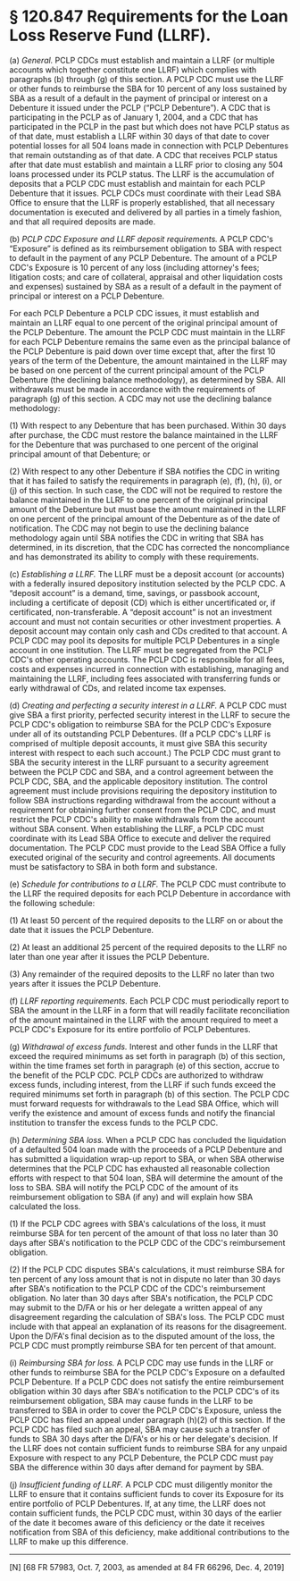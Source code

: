 # § 120.847   Requirements for the Loan Loss Reserve Fund (LLRF).

(a) *General.* PCLP CDCs must establish and maintain a LLRF (or multiple accounts which together constitute one LLRF) which complies with paragraphs (b) through (g) of this section. A PCLP CDC must use the LLRF or other funds to reimburse the SBA for 10 percent of any loss sustained by SBA as a result of a default in the payment of principal or interest on a Debenture it issued under the PCLP (“PCLP Debenture”). A CDC that is participating in the PCLP as of January 1, 2004, and a CDC that has participated in the PCLP in the past but which does not have PCLP status as of that date, must establish a LLRF within 30 days of that date to cover potential losses for all 504 loans made in connection with PCLP Debentures that remain outstanding as of that date. A CDC that receives PCLP status after that date must establish and maintain a LLRF prior to closing any 504 loans processed under its PCLP status. The LLRF is the accumulation of deposits that a PCLP CDC must establish and maintain for each PCLP Debenture that it issues. PCLP CDCs must coordinate with their Lead SBA Office to ensure that the LLRF is properly established, that all necessary documentation is executed and delivered by all parties in a timely fashion, and that all required deposits are made. 


(b) *PCLP CDC Exposure and LLRF deposit requirements.* A PCLP CDC's “Exposure” is defined as its reimbursement obligation to SBA with respect to default in the payment of any PCLP Debenture. The amount of a PCLP CDC's Exposure is 10 percent of any loss (including attorney's fees; litigation costs; and care of collateral, appraisal and other liquidation costs and expenses) sustained by SBA as a result of a default in the payment of principal or interest on a PCLP Debenture. 

For each PCLP Debenture a PCLP CDC issues, it must establish and maintain an LLRF equal to one percent of the original principal amount of the PCLP Debenture. The amount the PCLP CDC must maintain in the LLRF for each PCLP Debenture remains the same even as the principal balance of the PCLP Debenture is paid down over time except that, after the first 10 years of the term of the Debenture, the amount maintained in the LLRF may be based on one percent of the current principal amount of the PCLP Debenture (the declining balance methodology), as determined by SBA. All withdrawals must be made in accordance with the requirements of paragraph (g) of this section. A CDC may not use the declining balance methodology:


(1) With respect to any Debenture that has been purchased. Within 30 days after purchase, the CDC must restore the balance maintained in the LLRF for the Debenture that was purchased to one percent of the original principal amount of that Debenture; or


(2) With respect to any other Debenture if SBA notifies the CDC in writing that it has failed to satisfy the requirements in paragraph (e), (f), (h), (i), or (j) of this section. In such case, the CDC will not be required to restore the balance maintained in the LLRF to one percent of the original principal amount of the Debenture but must base the amount maintained in the LLRF on one percent of the principal amount of the Debenture as of the date of notification. The CDC may not begin to use the declining balance methodology again until SBA notifies the CDC in writing that SBA has determined, in its discretion, that the CDC has corrected the noncompliance and has demonstrated its ability to comply with these requirements.


(c) *Establishing a LLRF.* The LLRF must be a deposit account (or accounts) with a federally insured depository institution selected by the PCLP CDC. A “deposit account” is a demand, time, savings, or passbook account, including a certificate of deposit (CD) which is either uncertificated or, if certificated, non-transferable. A “deposit account” is not an investment account and must not contain securities or other investment properties. A deposit account may contain only cash and CDs credited to that account. A PCLP CDC may pool its deposits for multiple PCLP Debentures in a single account in one institution. The LLRF must be segregated from the PCLP CDC's other operating accounts. The PCLP CDC is responsible for all fees, costs and expenses incurred in connection with establishing, managing and maintaining the LLRF, including fees associated with transferring funds or early withdrawal of CDs, and related income tax expenses. 


(d) *Creating and perfecting a security interest in a LLRF.* A PCLP CDC must give SBA a first priority, perfected security interest in the LLRF to secure the PCLP CDC's obligation to reimburse SBA for the PCLP CDC's Exposure under all of its outstanding PCLP Debentures. (If a PCLP CDC's LLRF is comprised of multiple deposit accounts, it must give SBA this security interest with respect to each such account.) The PCLP CDC must grant to SBA the security interest in the LLRF pursuant to a security agreement between the PCLP CDC and SBA, and a control agreement between the PCLP CDC, SBA, and the applicable depository institution. The control agreement must include provisions requiring the depository institution to follow SBA instructions regarding withdrawal from the account without a requirement for obtaining further consent from the PCLP CDC, and must restrict the PCLP CDC's ability to make withdrawals from the account without SBA consent. When establishing the LLRF, a PCLP CDC must coordinate with its Lead SBA Office to execute and deliver the required documentation. The PCLP CDC must provide to the Lead SBA Office a fully executed original of the security and control agreements. All documents must be satisfactory to SBA in both form and substance. 


(e) *Schedule for contributions to a LLRF.* The PCLP CDC must contribute to the LLRF the required deposits for each PCLP Debenture in accordance with the following schedule: 


(1) At least 50 percent of the required deposits to the LLRF on or about the date that it issues the PCLP Debenture. 


(2) At least an additional 25 percent of the required deposits to the LLRF no later than one year after it issues the PCLP Debenture. 


(3) Any remainder of the required deposits to the LLRF no later than two years after it issues the PCLP Debenture. 


(f) *LLRF reporting requirements.* Each PCLP CDC must periodically report to SBA the amount in the LLRF in a form that will readily facilitate reconciliation of the amount maintained in the LLRF with the amount required to meet a PCLP CDC's Exposure for its entire portfolio of PCLP Debentures.


(g) *Withdrawal of excess funds.* Interest and other funds in the LLRF that exceed the required minimums as set forth in paragraph (b) of this section, within the time frames set forth in paragraph (e) of this section, accrue to the benefit of the PCLP CDC. PCLP CDCs are authorized to withdraw excess funds, including interest, from the LLRF if such funds exceed the required minimums set forth in paragraph (b) of this section. The PCLP CDC must forward requests for withdrawals to the Lead SBA Office, which will verify the existence and amount of excess funds and notify the financial institution to transfer the excess funds to the PCLP CDC. 


(h) *Determining SBA loss.* When a PCLP CDC has concluded the liquidation of a defaulted 504 loan made with the proceeds of a PCLP Debenture and has submitted a liquidation wrap-up report to SBA, or when SBA otherwise determines that the PCLP CDC has exhausted all reasonable collection efforts with respect to that 504 loan, SBA will determine the amount of the loss to SBA. SBA will notify the PCLP CDC of the amount of its reimbursement obligation to SBA (if any) and will explain how SBA calculated the loss. 


(1) If the PCLP CDC agrees with SBA's calculations of the loss, it must reimburse SBA for ten percent of the amount of that loss no later than 30 days after SBA's notification to the PCLP CDC of the CDC's reimbursement obligation. 


(2) If the PCLP CDC disputes SBA's calculations, it must reimburse SBA for ten percent of any loss amount that is not in dispute no later than 30 days after SBA's notification to the PCLP CDC of the CDC's reimbursement obligation. No later than 30 days after SBA's notification, the PCLP CDC may submit to the D/FA or his or her delegate a written appeal of any disagreement regarding the calculation of SBA's loss. The PCLP CDC must include with that appeal an explanation of its reasons for the disagreement. Upon the D/FA's final decision as to the disputed amount of the loss, the PCLP CDC must promptly reimburse SBA for ten percent of that amount. 


(i) *Reimbursing SBA for loss.* A PCLP CDC may use funds in the LLRF or other funds to reimburse SBA for the PCLP CDC's Exposure on a defaulted PCLP Debenture. If a PCLP CDC does not satisfy the entire reimbursement obligation within 30 days after SBA's notification to the PCLP CDC's of its reimbursement obligation, SBA may cause funds in the LLRF to be transferred to SBA in order to cover the PCLP CDC's Exposure, unless the PCLP CDC has filed an appeal under paragraph (h)(2) of this section. If the PCLP CDC has filed such an appeal, SBA may cause such a transfer of funds to SBA 30 days after the D/FA's or his or her delegate's decision. If the LLRF does not contain sufficient funds to reimburse SBA for any unpaid Exposure with respect to any PCLP Debenture, the PCLP CDC must pay SBA the difference within 30 days after demand for payment by SBA. 


(j) *Insufficient funding of LLRF.* A PCLP CDC must diligently monitor the LLRF to ensure that it contains sufficient funds to cover its Exposure for its entire portfolio of PCLP Debentures. If, at any time, the LLRF does not contain sufficient funds, the PCLP CDC must, within 30 days of the earlier of the date it becomes aware of this deficiency or the date it receives notification from SBA of this deficiency, make additional contributions to the LLRF to make up this difference. 



---

[N] [68 FR 57983, Oct. 7, 2003, as amended at 84 FR 66296, Dec. 4, 2019]




